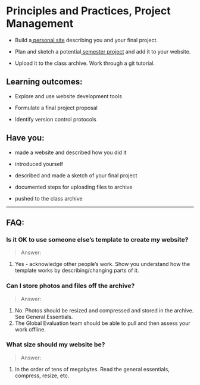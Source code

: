 # Principles and Practices, Project Management

* Build a[ personal site](http://www.fabacademy.org/archive/courses/index.html) describing you and your final project.

* Plan and sketch a potential[ semester project](http://fabacademy.org/archives/2015/students/) and add it to your website.

* Upload it to the class archive. Work through a git tutorial.

## Learning outcomes:

* Explore and use website development tools   

* Formulate a final project proposal

* Identify version control protocols

## Have you:

* made a website and described how you did it

* introduced yourself

* described and made a sketch of your final project

* documented steps for uploading files to archive

* pushed to the class archive

---

## FAQ:

### Is it OK to use someone else’s template to create my website?
> Answer:
1. Yes - acknowledge other people’s work. Show you understand how the template works by describing/changing parts of it.

### Can I store photos and files off the archive?
> Answer:
1. No. Photos should be resized and compressed and stored in the archive. See General Essentials.
2. The Global Evaluation team should be able to pull and then assess your work offline.

### What size should my website be?
> Answer:
1. In the order of tens of megabytes. Read the general essentials, compress, resize, etc.
